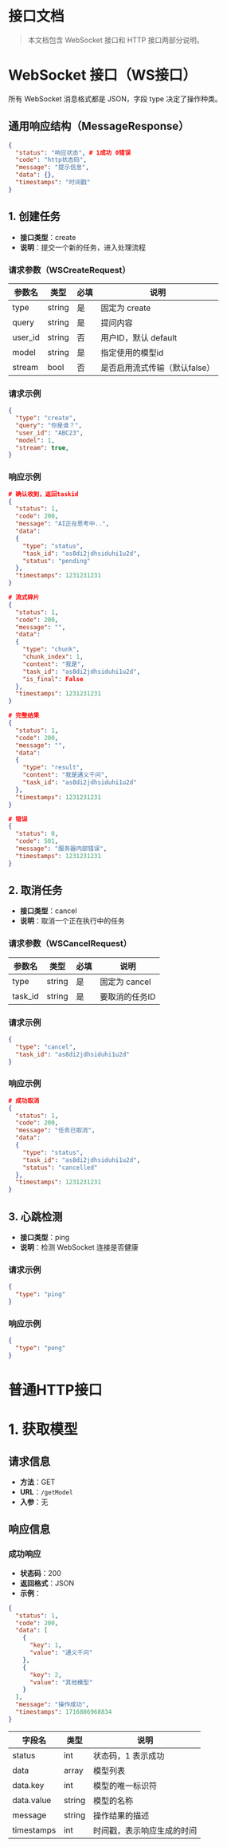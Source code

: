 # **接口文档**

> 本文档包含 WebSocket 接口和 HTTP 接口两部分说明。

# **WebSocket 接口（WS接口）**

所有 WebSocket 消息格式都是 JSON，字段 type 决定了操作种类。

## **通用响应结构（MessageResponse）**

```json
{
  "status": "响应状态", # 1成功 0错误
  "code": "http状态码",
  "message": "提示信息", 
  "data": {},
  "timestamps": "时间戳"
}
```



## **1. 创建任务**

- **接口类型**：create
- **说明**：提交一个新的任务，进入处理流程

### **请求参数（WSCreateRequest）**

| **参数名** | **类型** | **必填** | **说明**                      |
| ---------- | -------- | -------- | ----------------------------- |
| type       | string   | 是       | 固定为 create                 |
| query      | string   | 是       | 提问内容                      |
| user_id    | string   | 否       | 用户ID，默认 default          |
| model      | string   | 是       | 指定使用的模型id              |
| stream     | bool     | 否       | 是否启用流式传输（默认false） |

### **请求示例**

```json
{
  "type": "create",
  "query": "你是谁？",
  "user_id": "ABC23",
  "model": 1,
  "stream": true,
}
```

### **响应示例**

```json
# 确认收到，返回taskid
{
  "status": 1,
  "code": 200,
  "message": "AI正在思考中..", 
  "data":
  {
    "type": "status",
    "task_id": "as8di2jdhsiduhi1u2d",
    "status": "pending"
  },
  "timestamps": 1231231231
}

# 流式碎片
{
  "status": 1,
  "code": 200,
  "message": "", 
  "data":
  {
    "type": "chunk",
    "chunk_index": 1,
    "content": "我是",
    "task_id": "as8di2jdhsiduhi1u2d",
    "is_final": False
  },
  "timestamps": 1231231231
}

# 完整结果
{
  "status": 1,
  "code": 200,
  "message": "", 
  "data":
  {
    "type": "result",
    "content": "我是通义千问",
    "task_id": "as8di2jdhsiduhi1u2d"
  },
  "timestamps": 1231231231
}

# 错误
{
  "status": 0,
  "code": 501,
  "message": "服务器内部错误",
  "timestamps": 1231231231
}
```



## **2. 取消任务**

- **接口类型**：cancel
- **说明**：取消一个正在执行中的任务

### **请求参数（WSCancelRequest）**

| **参数名** | **类型** | **必填** | **说明**       |
| ---------- | -------- | -------- | -------------- |
| type       | string   | 是       | 固定为 cancel  |
| task_id    | string   | 是       | 要取消的任务ID |

### **请求示例**

```json
{
  "type": "cancel",
  "task_id": "as8di2jdhsiduhi1u2d"
}
```

### **响应示例**

```json
# 成功取消
{
  "status": 1,
  "code": 200,
  "message": "任务已取消", 
  "data":
  {
    "type": "status",
    "task_id": "as8di2jdhsiduhi1u2d",
    "status": "cancelled"
  },
  "timestamps": 1231231231
}

```

## **3. 心跳检测**

- **接口类型**：ping
- **说明**：检测 WebSocket 连接是否健康

### **请求示例**

```json
{
  "type": "ping"
}
```

### **响应示例**

```json
{
  "type": "pong"
}
```



# **普通HTTP接口**



# **1. 获取模型**

## 请求信息

- **方法**：GET
- **URL**：`/getModel`
- **入参**：无

## 响应信息

### 成功响应

- **状态码**：200
- **返回格式**：JSON
- **示例**：

```json
{
  "status": 1,
  "code": 200,
  "data": [
    {
      "key": 1,
      "value": "通义千问"
    },
    {
      "key": 2,
      "value": "其他模型"
    }
  ],
  "message": "操作成功",
  "timestamps": 1716886968834
}
```

| 字段名     | 类型   | 说明                       |
| ---------- | ------ | -------------------------- |
| status     | int    | 状态码，1 表示成功         |
| data       | array  | 模型列表                   |
| data.key   | int    | 模型的唯一标识符           |
| data.value | string | 模型的名称                 |
| message    | string | 操作结果的描述             |
| timestamps | int    | 时间戳，表示响应生成的时间 |